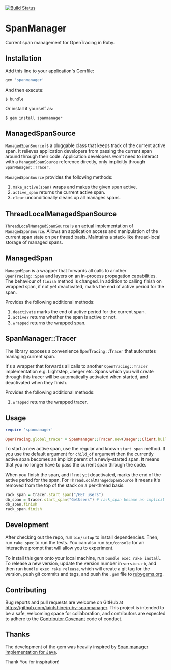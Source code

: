 [![Build Status](https://travis-ci.org/iaintshine/ruby-spanmanager.svg?branch=master)](https://travis-ci.org/iaintshine/ruby-spanmanager)

# SpanManager

Current span management for OpenTracing in Ruby.

## Installation

Add this line to your application's Gemfile:

```ruby
gem 'spanmanager'
```

And then execute:

    $ bundle

Or install it yourself as:

    $ gem install spanmanager


## ManagedSpanSource

`ManagedSpanSource` is a pluggable class that keeps track of the current active span. It relieves application developers from passing the current span around through their code. Application developers won't need to interact with a `ManagedSpanSource` reference directly, only implicitly through `SpanManager::Tracer`.

`ManagedSpanSource` provides the following methods:

1. `make_active(span)`  wraps and makes the given span active.
2. `active_span` returns the current active span.
3. `clear` unconditionally cleans up all manages spans.

## ThreadLocalManagedSpanSource

`ThreadLocalManagedSpanSource` is an actual implementation of `ManagedSpanSource`. Allows an application access and manipulation of the current span state on per thread basis. Maintains a stack-like thread-local storage of managed spans.

## ManagedSpan

`ManagedSpan` is a wrapper that forwards all calls to another `OpenTracing::Span` and layers on an in-process propagation capabilities.
The behaviour of `finish` method is changed. In addition to calling finish on wrapped span, if not yet deactivated, marks the end of active period for the span.

Provides the following additional methods:

1. `deactivate` marks the end of active period for the current span.
2. `active?` returns whether the span is active or not.
3. `wrapped` returns the wrapped span.

## SpanManager::Tracer

The library exposes a convenience `OpenTracing::Tracer` that automates managing current span.

It's a wrapper that forwards all calls to another `OpenTracing::Tracer` implementation e.g. Lightstep, Jaeger etc.
Spans which you will create through this tracer will be automatically activated when started, and
deactivated when they finish.

Provides the following additional methods:

1. `wrapped` returns the wrapped tracer.

## Usage

```ruby
require 'spanmanager'

OpenTracing.global_tracer = SpanManager::Tracer.new(Jaeger::Client.build, SpanManager::ThreadLocalManagedSpanSource.new)
```

To start a new active span, use the regular and known `start_span` method. If you use the default argument for `child_of` argument
then the currently active span becomes an implicit parent of a newly-started span. It means that you no longer have to 
pass the current span through the code.

When you finish the span, and if not yet deactivated, marks the end of the active period for the span. For `ThreadLocalManagedSpanSource`
it means it's removed from the top of the stack on a per-thread basis.

```ruby
rack_span = tracer.start_span("/GET users")
db_span = tracer.start_span("GetUsers") # rack_span became an implicit parent of db_span
db_span.finish
rack_span.finish
```

## Development

After checking out the repo, run `bin/setup` to install dependencies. Then, run `rake spec` to run the tests. You can also run `bin/console` for an interactive prompt that will allow you to experiment.

To install this gem onto your local machine, run `bundle exec rake install`. To release a new version, update the version number in `version.rb`, and then run `bundle exec rake release`, which will create a git tag for the version, push git commits and tags, and push the `.gem` file to [rubygems.org](https://rubygems.org).

## Contributing

Bug reports and pull requests are welcome on GitHub at https://github.com/iaintshine/ruby-spanmanager. This project is intended to be a safe, welcoming space for collaboration, and contributors are expected to adhere to the [Contributor Covenant](http://contributor-covenant.org) code of conduct.

## Thanks

The development of the gem was heavily inspired by [Span manager implementation for Java](https://github.com/opentracing-contrib/java-spanmanager/).

Thank You for inspiration!
